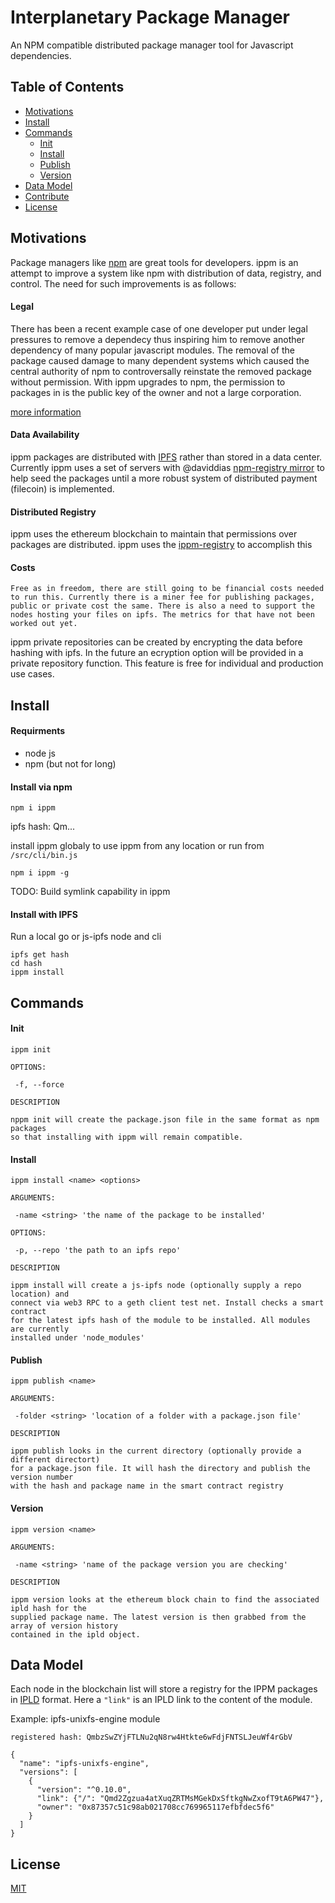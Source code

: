 # Interplanetary Package Manager

An NPM compatible distributed package manager tool for Javascript dependencies.

## Table of Contents

- [Motivations](#motivations)
- [Install](#install)
- [Commands](#commands)
  - [Init](#init)
  - [Install](#install)
  - [Publish](#publish)
  - [Version](#version)
- [Data Model](#data-model)
- [Contribute](#contribute)
- [License](#license)

## Motivations

Package managers like [npm](https://www.npmjs.com/) are great tools for developers. ippm is an attempt to improve a system like npm with distribution of data, registry, and control. The need for such improvements is as follows: 

#### Legal

There has been a recent example case of one developer put under legal pressures to remove a dependecy thus inspiring him to remove another dependency of many popular javascript modules.  The removal of the package caused damage to many dependent systems which caused the central authority of npm to controversally reinstate the removed package without permission. With ippm upgrades to npm, the permission to packages in is the public key of the owner and not a large corporation.

[more information](http://www.theregister.co.uk/2016/03/23/npm_left_pad_chaos/)

#### Data Availability

ippm packages are distributed with [IPFS](https://ipfs.io) rather than stored in a data center. Currently ippm uses a set of servers with @daviddias [npm-registry mirror](https://github.com/diasdavid/npm-on-ipfs) to help seed the packages until a more robust system of distributed payment (filecoin) is implemented.

#### Distributed Registry

ippm uses the ethereum blockchain to maintain that permissions over packages are distributed. ippm uses the [ippm-registry](https://github.com/nginnever/ippm-registry) to accomplish this

#### Costs

```Free as in freedom, there are still going to be financial costs needed to run this. Currently there is a miner fee for publishing packages, public or private cost the same. There is also a need to support the nodes hosting your files on ipfs. The metrics for that have not been worked out yet.```

ippm private repositories can be created by encrypting the data before hashing with ipfs. In the future an ecryption option will be provided in a private repository function. This feature is free for individual and production use cases. 

## Install

#### Requirments

- node js
- npm (but not for long)

#### Install via npm

```npm i ippm```

ipfs hash: Qm...

install ippm globaly to use ippm from any location or run from ```/src/cli/bin.js```

```npm i ippm -g```

TODO: Build symlink capability in ippm

#### Install with IPFS

Run a local go or js-ipfs node and cli
```
ipfs get hash
cd hash
ippm install
```

## Commands

#### Init

```
ippm init

OPTIONS:

 -f, --force

DESCRIPTION

nppm init will create the package.json file in the same format as npm packages
so that installing with ippm will remain compatible.

```

#### Install

```
ippm install <name> <options>

ARGUMENTS:

 -name <string> 'the name of the package to be installed'

OPTIONS:

 -p, --repo 'the path to an ipfs repo'

DESCRIPTION

ippm install will create a js-ipfs node (optionally supply a repo location) and 
connect via web3 RPC to a geth client test net. Install checks a smart contract
for the latest ipfs hash of the module to be installed. All modules are currently
installed under 'node_modules'

```

#### Publish

```
ippm publish <name>

ARGUMENTS:

 -folder <string> 'location of a folder with a package.json file'

DESCRIPTION

ippm publish looks in the current directory (optionally provide a different directort)
for a package.json file. It will hash the directory and publish the version number
with the hash and package name in the smart contract registry
```

#### Version

```
ippm version <name>

ARGUMENTS:

 -name <string> 'name of the package version you are checking'

DESCRIPTION

ippm version looks at the ethereum block chain to find the associated ipld hash for the 
supplied package name. The latest version is then grabbed from the array of version history
contained in the ipld object.
```

## Data Model

Each node in the blockchain list will store a registry for the IPPM packages in [IPLD](https://github.com/ipfs/specs/tree/master/ipld) format. Here a ```"link"``` is an IPLD link to the content of the module.

Example: ipfs-unixfs-engine module

```registered hash: QmbzSwZYjFTLNu2qN8rw4Htkte6wFdjFNTSLJeuWf4rGbV```
```
{
  "name": "ipfs-unixfs-engine",
  "versions": [
    {
      "version": "^0.10.0",
      "link": {"/": "Qmd2Zgzua4atXuqZRTMsMGekDxSftkgNwZxofT9tA6PW47"},
      "owner": "0x87357c51c98ab021708cc769965117efbfdec5f6"
    }
  ]
}
```

## License

[MIT](LICENSE)

